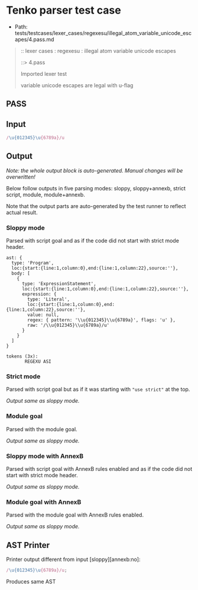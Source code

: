 # Tenko parser test case

- Path: tests/testcases/lexer_cases/regexesu/illegal_atom_variable_unicode_escapes/4.pass.md

> :: lexer cases : regexesu : illegal atom variable unicode escapes
>
> ::> 4.pass
>
> Imported lexer test
>
> variable unicode escapes are legal with u-flag

## PASS

## Input

`````js
/\u{012345}\u{6789a}/u
`````

## Output

_Note: the whole output block is auto-generated. Manual changes will be overwritten!_

Below follow outputs in five parsing modes: sloppy, sloppy+annexb, strict script, module, module+annexb.

Note that the output parts are auto-generated by the test runner to reflect actual result.

### Sloppy mode

Parsed with script goal and as if the code did not start with strict mode header.

`````
ast: {
  type: 'Program',
  loc:{start:{line:1,column:0},end:{line:1,column:22},source:''},
  body: [
    {
      type: 'ExpressionStatement',
      loc:{start:{line:1,column:0},end:{line:1,column:22},source:''},
      expression: {
        type: 'Literal',
        loc:{start:{line:1,column:0},end:{line:1,column:22},source:''},
        value: null,
        regex: { pattern: '\\u{012345}\\u{6789a}', flags: 'u' },
        raw: '/\\u{012345}\\u{6789a}/u'
      }
    }
  ]
}

tokens (3x):
       REGEXU ASI
`````

### Strict mode

Parsed with script goal but as if it was starting with `"use strict"` at the top.

_Output same as sloppy mode._

### Module goal

Parsed with the module goal.

_Output same as sloppy mode._

### Sloppy mode with AnnexB

Parsed with script goal with AnnexB rules enabled and as if the code did not start with strict mode header.

_Output same as sloppy mode._

### Module goal with AnnexB

Parsed with the module goal with AnnexB rules enabled.

_Output same as sloppy mode._

## AST Printer

Printer output different from input [sloppy][annexb:no]:

````js
/\u{012345}\u{6789a}/u;
````

Produces same AST
